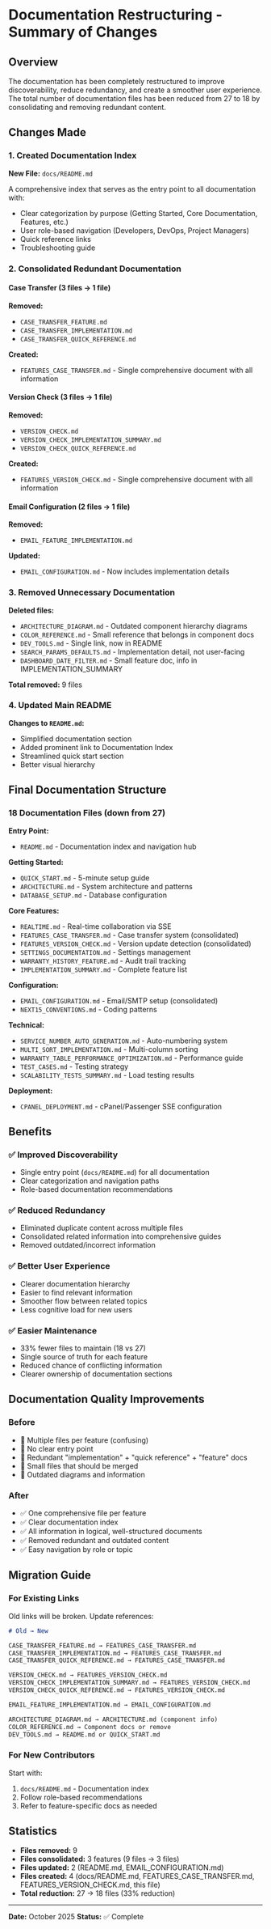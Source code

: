 # Documentation Restructuring - Summary of Changes

## Overview

The documentation has been completely restructured to improve discoverability, reduce redundancy, and create a smoother user experience. The total number of documentation files has been reduced from 27 to 18 by consolidating and removing redundant content.

## Changes Made

### 1. Created Documentation Index

**New File:** `docs/README.md`

A comprehensive index that serves as the entry point to all documentation with:

- Clear categorization by purpose (Getting Started, Core Documentation, Features, etc.)
- User role-based navigation (Developers, DevOps, Project Managers)
- Quick reference links
- Troubleshooting guide

### 2. Consolidated Redundant Documentation

#### Case Transfer (3 files → 1 file)

**Removed:**

- `CASE_TRANSFER_FEATURE.md`
- `CASE_TRANSFER_IMPLEMENTATION.md`
- `CASE_TRANSFER_QUICK_REFERENCE.md`

**Created:**

- `FEATURES_CASE_TRANSFER.md` - Single comprehensive document with all information

#### Version Check (3 files → 1 file)

**Removed:**

- `VERSION_CHECK.md`
- `VERSION_CHECK_IMPLEMENTATION_SUMMARY.md`
- `VERSION_CHECK_QUICK_REFERENCE.md`

**Created:**

- `FEATURES_VERSION_CHECK.md` - Single comprehensive document with all information

#### Email Configuration (2 files → 1 file)

**Removed:**

- `EMAIL_FEATURE_IMPLEMENTATION.md`

**Updated:**

- `EMAIL_CONFIGURATION.md` - Now includes implementation details

### 3. Removed Unnecessary Documentation

**Deleted files:**

- `ARCHITECTURE_DIAGRAM.md` - Outdated component hierarchy diagrams
- `COLOR_REFERENCE.md` - Small reference that belongs in component docs
- `DEV_TOOLS.md` - Single link, now in README
- `SEARCH_PARAMS_DEFAULTS.md` - Implementation detail, not user-facing
- `DASHBOARD_DATE_FILTER.md` - Small feature doc, info in IMPLEMENTATION_SUMMARY

**Total removed:** 9 files

### 4. Updated Main README

**Changes to `README.md`:**

- Simplified documentation section
- Added prominent link to Documentation Index
- Streamlined quick start section
- Better visual hierarchy

## Final Documentation Structure

### 18 Documentation Files (down from 27)

**Entry Point:**

- `README.md` - Documentation index and navigation hub

**Getting Started:**

- `QUICK_START.md` - 5-minute setup guide
- `ARCHITECTURE.md` - System architecture and patterns
- `DATABASE_SETUP.md` - Database configuration

**Core Features:**

- `REALTIME.md` - Real-time collaboration via SSE
- `FEATURES_CASE_TRANSFER.md` - Case transfer system (consolidated)
- `FEATURES_VERSION_CHECK.md` - Version update detection (consolidated)
- `SETTINGS_DOCUMENTATION.md` - Settings management
- `WARRANTY_HISTORY_FEATURE.md` - Audit trail tracking
- `IMPLEMENTATION_SUMMARY.md` - Complete feature list

**Configuration:**

- `EMAIL_CONFIGURATION.md` - Email/SMTP setup (consolidated)
- `NEXT15_CONVENTIONS.md` - Coding patterns

**Technical:**

- `SERVICE_NUMBER_AUTO_GENERATION.md` - Auto-numbering system
- `MULTI_SORT_IMPLEMENTATION.md` - Multi-column sorting
- `WARRANTY_TABLE_PERFORMANCE_OPTIMIZATION.md` - Performance guide
- `TEST_CASES.md` - Testing strategy
- `SCALABILITY_TESTS_SUMMARY.md` - Load testing results

**Deployment:**

- `CPANEL_DEPLOYMENT.md` - cPanel/Passenger SSE configuration

## Benefits

### ✅ Improved Discoverability

- Single entry point (`docs/README.md`) for all documentation
- Clear categorization and navigation paths
- Role-based documentation recommendations

### ✅ Reduced Redundancy

- Eliminated duplicate content across multiple files
- Consolidated related information into comprehensive guides
- Removed outdated/incorrect information

### ✅ Better User Experience

- Clearer documentation hierarchy
- Easier to find relevant information
- Smoother flow between related topics
- Less cognitive load for new users

### ✅ Easier Maintenance

- 33% fewer files to maintain (18 vs 27)
- Single source of truth for each feature
- Reduced chance of conflicting information
- Clearer ownership of documentation sections

## Documentation Quality Improvements

### Before

- 🔴 Multiple files per feature (confusing)
- 🔴 No clear entry point
- 🔴 Redundant "implementation" + "quick reference" + "feature" docs
- 🔴 Small files that should be merged
- 🔴 Outdated diagrams and information

### After

- ✅ One comprehensive file per feature
- ✅ Clear documentation index
- ✅ All information in logical, well-structured documents
- ✅ Removed redundant and outdated content
- ✅ Easy navigation by role or topic

## Migration Guide

### For Existing Links

Old links will be broken. Update references:

```markdown
# Old → New

CASE_TRANSFER_FEATURE.md → FEATURES_CASE_TRANSFER.md
CASE_TRANSFER_IMPLEMENTATION.md → FEATURES_CASE_TRANSFER.md
CASE_TRANSFER_QUICK_REFERENCE.md → FEATURES_CASE_TRANSFER.md

VERSION_CHECK.md → FEATURES_VERSION_CHECK.md
VERSION_CHECK_IMPLEMENTATION_SUMMARY.md → FEATURES_VERSION_CHECK.md
VERSION_CHECK_QUICK_REFERENCE.md → FEATURES_VERSION_CHECK.md

EMAIL_FEATURE_IMPLEMENTATION.md → EMAIL_CONFIGURATION.md

ARCHITECTURE_DIAGRAM.md → ARCHITECTURE.md (component info)
COLOR_REFERENCE.md → Component docs or remove
DEV_TOOLS.md → README.md or QUICK_START.md
```

### For New Contributors

Start with:

1. `docs/README.md` - Documentation index
2. Follow role-based recommendations
3. Refer to feature-specific docs as needed

## Statistics

- **Files removed:** 9
- **Files consolidated:** 3 features (9 files → 3 files)
- **Files updated:** 2 (README.md, EMAIL_CONFIGURATION.md)
- **Files created:** 4 (docs/README.md, FEATURES_CASE_TRANSFER.md, FEATURES_VERSION_CHECK.md, this file)
- **Total reduction:** 27 → 18 files (33% reduction)

---

**Date:** October 2025
**Status:** ✅ Complete
